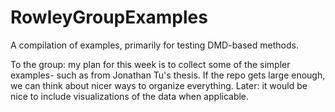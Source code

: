 # RowleyGroupExamples
A compilation of examples, primarily for testing DMD-based methods. 

To the group: my plan for this week is to collect some of the simpler examples- such as from Jonathan Tu's thesis. 
If the repo gets large enough, we can think about nicer ways to organize everything. 
Later: it would be nice to include visualizations of the data when applicable. 
